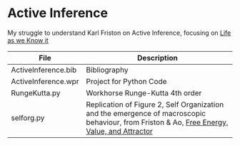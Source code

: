 # Active Inference

My struggle to understand Karl Friston on Active Inference, focusing on [Life as we Know it](https://royalsocietypublishing.org/doi/10.1098/rsif.2013.0475)

File|Description
-------------------|---------------------------------------------------------------------------------------------------
ActiveInference.bib|Bibliography
ActiveInference.wpr|Project for Python Code
RungeKutta.py|Workhorse Runge-Kutta 4th order
selforg.py|Replication of Figure 2, Self Organization and the emergence of macroscopic behaviour, from Friston & Ao, [Free Energy, Value, and Attractor](https://www.hindawi.com/journals/cmmm/2012/937860/)
